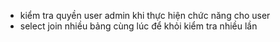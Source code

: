 - kiểm tra quyền user admin khi thực hiện chức năng cho user
- select join nhiều bảng cùng lúc để khỏi kiểm tra nhiều lần
